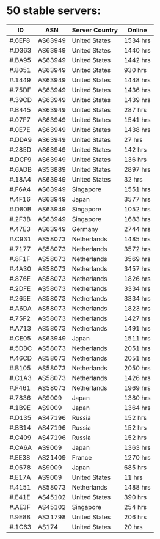 # 50 stable servers:

| ID | ASN | Server Country | Online |
| ------ | ------ | ------ | ------ |
| #.6EF8 | AS63949 | United States | 1534 hrs |
| #.D363 | AS63949 | United States | 1440 hrs |
| #.BA95 | AS63949 | United States | 1442 hrs |
| #.8051 | AS63949 | United States | 930 hrs |
| #.1449 | AS63949 | United States | 1448 hrs |
| #.75DF | AS63949 | United States | 1436 hrs |
| #.39CD | AS63949 | United States | 1439 hrs |
| #.B445 | AS63949 | United States | 287 hrs |
| #.07F7 | AS63949 | United States | 1541 hrs |
| #.0E7E | AS63949 | United States | 1438 hrs |
| #.DDA9 | AS63949 | United States | 27 hrs |
| #.285D | AS63949 | United States | 142 hrs |
| #.DCF9 | AS63949 | United States | 136 hrs |
| #.6ADB | AS53889 | United States | 2897 hrs |
| #.18A4 | AS63949 | United States | 32 hrs |
| #.F6A4 | AS63949 | Singapore | 1551 hrs |
| #.4F16 | AS63949 | Japan | 3577 hrs |
| #.D80B | AS63949 | Singapore | 1052 hrs |
| #.2F3B | AS63949 | Singapore | 1683 hrs |
| #.47E3 | AS63949 | Germany | 2744 hrs |
| #.C931 | AS58073 | Netherlands | 1485 hrs |
| #.7177 | AS58073 | Netherlands | 3572 hrs |
| #.8F1F | AS58073 | Netherlands | 3569 hrs |
| #.4A30 | AS58073 | Netherlands | 3457 hrs |
| #.876E | AS58073 | Netherlands | 1826 hrs |
| #.2DFE | AS58073 | Netherlands | 3334 hrs |
| #.265E | AS58073 | Netherlands | 3334 hrs |
| #.A6DA | AS58073 | Netherlands | 1823 hrs |
| #.75F2 | AS58073 | Netherlands | 1427 hrs |
| #.A713 | AS58073 | Netherlands | 1491 hrs |
| #.CE05 | AS63949 | Japan | 1511 hrs |
| #.5DBC | AS58073 | Netherlands | 2051 hrs |
| #.46CD | AS58073 | Netherlands | 2051 hrs |
| #.B105 | AS58073 | Netherlands | 2050 hrs |
| #.C1A3 | AS58073 | Netherlands | 1426 hrs |
| #.F461 | AS58073 | Netherlands | 1969 hrs |
| #.7836 | AS9009 | Japan | 1380 hrs |
| #.1B9E | AS9009 | Japan | 1364 hrs |
| #.D135 | AS47196 | Russia | 152 hrs |
| #.BB14 | AS47196 | Russia | 152 hrs |
| #.C409 | AS47196 | Russia | 152 hrs |
| #.CA6A | AS9009 | Japan | 1363 hrs |
| #.EE38 | AS21409 | France | 1270 hrs |
| #.0678 | AS9009 | Japan | 685 hrs |
| #.E17A | AS9009 | United States | 11 hrs |
| #.4151 | AS58073 | Netherlands | 1488 hrs |
| #.E41E | AS45102 | United States | 390 hrs |
| #.AE3F | AS45102 | Singapore | 254 hrs |
| #.9E88 | AS31798 | United States | 206 hrs |
| #.1C63 | AS174 | United States | 20 hrs |

